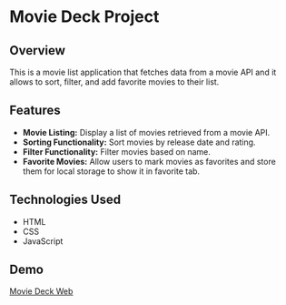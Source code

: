 # Movie Deck Project

## Overview

This is a movie list application that fetches data from a movie API and it allows to sort, filter, and add favorite movies to their list.

## Features

- **Movie Listing:** Display a list of movies retrieved from a movie API.
- **Sorting Functionality:** Sort movies by release date and rating.
- **Filter Functionality:** Filter movies based on name.
- **Favorite Movies:** Allow users to mark movies as favorites and store them for local storage to show it in favorite tab.

## Technologies Used

- HTML
- CSS
- JavaScript

## Demo

[Movie Deck Web](https://www.youtube.com/)

